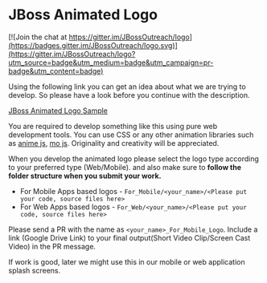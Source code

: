 # JBoss Animated Logo

[![Join the chat at https://gitter.im/JBossOutreach/logo](https://badges.gitter.im/JBossOutreach/logo.svg)](https://gitter.im/JBossOutreach/logo?utm_source=badge&utm_medium=badge&utm_campaign=pr-badge&utm_content=badge)


Using the following link you can get an idea about what we are trying to develop. So please have a look before you continue with the description.

[JBoss Animated Logo Sample](https://drive.google.com/file/d/12iTkHnACR-u_1dMZbRuBp8uM77COn4HN/view?usp=sharing)

You are required to develop something like this using pure web development tools. You can use CSS or any other animation libraries such as [anime js](https://github.com/juliangarnier/anime), [mo js](https://github.com/legomushroom/mojs). 
Originality and creativity will be appreciated.

When you develop the animated logo please select the logo type according to your preferred type (Web/Mobile). and also make sure to **follow the folder structure when you submit your work.**

- For Mobile Apps based logos - `For_Mobile/<your_name>/<Please put your code, source files here>`
- For Web Apps based logos - `For_Web/<your_name>/<Please put your code, source files here>`

Please send a PR with the name as `<your_name>_For_Mobile_Logo`. Include a link (Google Drive Link) to your final output(Short Video Clip/Screen Cast Video) in the PR message.

If work is good, later we might use this in our mobile or web application splash screens. 

